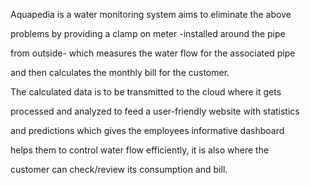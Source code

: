  Aquapedia is a water monitoring system aims to eliminate the above

problems by providing a clamp on meter -installed around the pipe

from outside- which measures the water flow for the associated pipe

and then calculates the monthly bill for the customer.

The calculated data is to be transmitted to the cloud where it gets

processed and analyzed to feed a user-friendly website with statistics

and predictions which gives the employees informative dashboard

helps them to control water flow efficiently, it is also where the

customer can check/review its consumption and bill.
